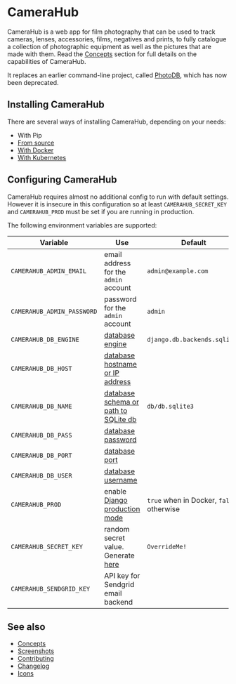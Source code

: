 # CameraHub

CameraHub is a web app for film photography that can be used to track cameras, lenses, accessories, films, negatives and prints, to fully
catalogue a collection of photographic equipment as well as the pictures that are made with them. Read the [Concepts](docs/CONCEPTS.md)
section for full details on the capabilities of CameraHub.

It replaces an earlier command-line project, called [PhotoDB](https://github.com/djjudas21/photodb-perl), which has now been deprecated.

## Installing CameraHub

There are several ways of installing CameraHub, depending on your needs:

* With Pip
* [From source](docs/INSTALL_SOURCE.md)
* [With Docker](docs/INSTALL-DOCKER.md)
* [With Kubernetes](docs/INSTALL-KUBERNETES.md)

## Configuring CameraHub

CameraHub requires almost no additional config to run with default settings. However it is insecure in this configuration so at least `CAMERAHUB_SECRET_KEY` and
`CAMERAHUB_PROD` must be set if you are running in production.

The following environment variables are supported:

| Variable                   | Use                                                                                              | Default                                  |
|----------------------------|--------------------------------------------------------------------------------------------------|------------------------------------------|
| `CAMERAHUB_ADMIN_EMAIL`    | email address for the `admin` account                                                            | `admin@example.com`                      |
| `CAMERAHUB_ADMIN_PASSWORD` | password for the `admin` account                                                                 | `admin`                                  |
| `CAMERAHUB_DB_ENGINE`      | [database engine](https://docs.djangoproject.com/en/3.0/ref/settings/#engine)                    | `django.db.backends.sqlite3`             |
| `CAMERAHUB_DB_HOST`        | [database hostname or IP address](https://docs.djangoproject.com/en/3.0/ref/settings/#host)      |                                          |
| `CAMERAHUB_DB_NAME`        | [database schema or path to SQLite db](https://docs.djangoproject.com/en/3.0/ref/settings/#name) | `db/db.sqlite3`                          |
| `CAMERAHUB_DB_PASS`        | [database password](https://docs.djangoproject.com/en/3.0/ref/settings/#password)                |                                          |
| `CAMERAHUB_DB_PORT`        | [database port](https://docs.djangoproject.com/en/3.0/ref/settings/#port)                        |                                          |
| `CAMERAHUB_DB_USER`        | [database username](https://docs.djangoproject.com/en/3.0/ref/settings/#user)                    |                                          |
| `CAMERAHUB_PROD`           | enable [Django production mode](https://docs.djangoproject.com/en/3.0/ref/settings/#debug)       | `true` when in Docker, `false` otherwise |
| `CAMERAHUB_SECRET_KEY`     | random secret value. Generate [here](https://miniwebtool.com/django-secret-key-generator/)       | `OverrideMe!`                            |
| `CAMERAHUB_SENDGRID_KEY`   | API key for Sendgrid email backend                                                               |                                          |

## See also

* [Concepts](docs/CONCEPTS.md)
* [Screenshots](docs/SCREENSHOTS.md)
* [Contributing](docs/CONTRIBUTING.md)
* [Changelog](docs/CHANGELOG.md)
* [Icons](docs/ICONS.md)
